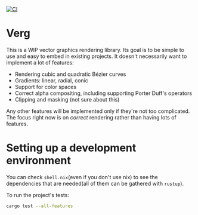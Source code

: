 [![CI](https://github.com/AlexandruIca/verg/actions/workflows/ci.yml/badge.svg)](https://github.com/AlexandruIca/verg/actions/workflows/ci.yml)

# Verg
This is a WIP vector graphics rendering library. Its goal is to be simple to use and easy to embed in existing projects. It doesn't necessarily want to implement a lot of features:
- Rendering cubic and quadratic Bézier curves
- Gradients: linear, radial, conic
- Support for color spaces
- Correct alpha compositing, including supporting Porter Duff's operators
- Clipping and masking (not sure about this)

Any other features will be implemented only if they're not too complicated. The focus right now is on _correct_ rendering rather than having lots of features.

# Setting up a development environment
You can check `shell.nix`(even if you don't use nix) to see the dependencies that are needed(all of them can be gathered with `rustup`).

To run the project's tests:
```sh
cargo test --all-features
```
